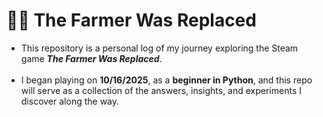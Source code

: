 # 🧑‍🌾 The Farmer Was Replaced

- This repository is a personal log of my journey exploring the Steam game **_The Farmer Was Replaced_**.<br><br>
- I began playing on **10/16/2025**, as a **beginner in Python**, and this repo will serve as a collection of the answers, insights, and experiments I discover along the way.
